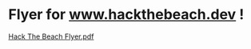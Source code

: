 # Flyer for www.hackthebeach.dev !
[Hack The Beach Flyer.pdf](https://github.com/user-attachments/files/16022716/Hack.The.Beach.Flyer.pdf)
